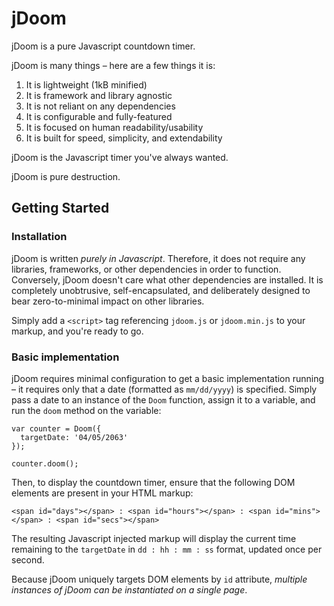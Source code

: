 # jDoom

jDoom is a pure Javascript countdown timer.

jDoom is many things – here are a few things it is:

1. It is lightweight (1kB minified)
2. It is framework and library agnostic
3. It is not reliant on any dependencies
4. It is configurable and fully-featured
5. It is focused on human readability/usability
6. It is built for speed, simplicity, and extendability

jDoom is the Javascript timer you've always wanted.

jDoom is pure destruction.

## Getting Started

### Installation

jDoom is written _purely in Javascript_. Therefore, it does not require any libraries, frameworks, or other dependencies in order to function. Conversely, jDoom doesn't care what other dependencies are installed. It is completely unobtrusive, self-encapsulated, and deliberately designed to bear zero-to-minimal impact on other libraries.

Simply add a `<script>` tag referencing `jdoom.js` or `jdoom.min.js` to your markup, and you're ready to go.

### Basic implementation

jDoom requires minimal configuration to get a basic implementation running – it requires only that a date (formatted as `mm/dd/yyyy`) is specified. Simply pass a date to an instance of the `Doom` function, assign it to a variable, and run the `doom` method on the variable:

    var counter = Doom({
      targetDate: '04/05/2063'
    });
    
    counter.doom();

Then, to display the countdown timer, ensure that the following DOM elements are present in your HTML markup:

	<span id="days"></span> : <span id="hours"></span> : <span id="mins"></span> : <span id="secs"></span>

The resulting Javascript injected markup will display the current time remaining to the `targetDate` in `dd : hh : mm : ss` format, updated once per second.

Because jDoom uniquely targets DOM elements by `id` attribute, _multiple instances of jDoom can be instantiated on a single page_.